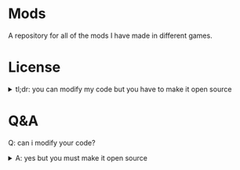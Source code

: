 # Mods
A repository for all of the mods I have made in different games.


# License

<details>
  <summary>tl;dr: you can modify my code but you have to make it open source</summary>
  This repository (and all my mods) are hosted under the GNU Public License v3. You are able to download, use and modify my code as long as you do not distribute closed source versions. This means if you modify my code, you MUST make it open source.
</details>

# Q&A

Q: can i modify your code?
<details>
  <summary>A: yes but you must make it open source</summary>
  read [this](#License)!
</details>
